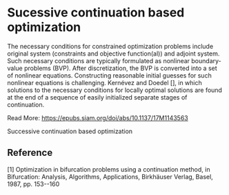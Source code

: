 # Sucessive continuation based optimization

The necessary conditions for constrained optimization problems include original system (constraints and objective function(al)) and adjoint system. Such necessary conditions are typically formulated as nonlinear boundary-value problems (BVP). After discretization, the BVP is converted into a set of nonlinear equations. Constructing reasonable initial guesses for such nonlinear equations is challenging. Kernévez and Doedel [], in which solutions to the necessary conditions for locally optimal solutions are found at the end of a sequence of easily initialized separate stages of continuation.


Read More: https://epubs.siam.org/doi/abs/10.1137/17M1143563

Successive continuation based optimization


## Reference
[1] Optimization in bifurcation problems using a continuation method, in Bifurcation: Analysis, Algorithms, Applications, Birkhäuser Verlag, Basel, 1987, pp. 153--160
